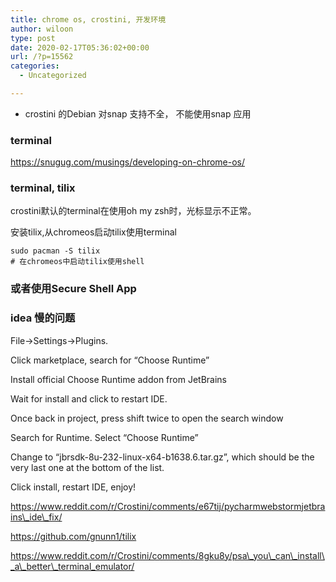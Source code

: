 ```yaml
---
title: chrome os, crostini, 开发环境
author: wiloon
type: post
date: 2020-02-17T05:36:02+00:00
url: /?p=15562
categories:
  - Uncategorized

---
```

  * crostini 的Debian 对snap 支持不全， 不能使用snap 应用

### terminal

https://snugug.com/musings/developing-on-chrome-os/

### terminal, tilix

crostini默认的terminal在使用oh my zsh时，光标显示不正常。
  
安装tilix,从chromeos启动tilix使用terminal

<pre><code class="language-bash line-numbers">sudo pacman -S tilix
# 在chromeos中启动tilix使用shell
</code></pre>

### 或者使用Secure Shell App

### idea 慢的问题

File->Settings->Plugins.
  
Click marketplace, search for &#8220;Choose Runtime&#8221;
  
Install official Choose Runtime addon from JetBrains
  
Wait for install and click to restart IDE.
  
Once back in project, press shift twice to open the search window
  
Search for Runtime. Select &#8220;Choose Runtime&#8221;
  
Change to &#8220;jbrsdk-8u-232-linux-x64-b1638.6.tar.gz&#8221;, which should be the very last one at the bottom of the list.
  
Click install, restart IDE, enjoy!

https://www.reddit.com/r/Crostini/comments/e67tij/pycharmwebstormjetbrains\_ide\_fix/
  
https://github.com/gnunn1/tilix
  
https://www.reddit.com/r/Crostini/comments/8gku8y/psa\_you\_can\_install\_a\_better\_terminal_emulator/